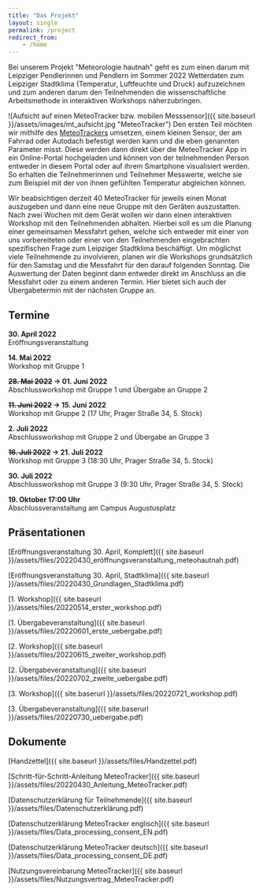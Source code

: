 ```yaml
---
title: "Das Projekt"
layout: single
permalink: /project
redirect_from: 
    - /home
---
```


Bei unserem Projekt "Meteorologie hautnah" geht es zum einen darum mit Leipziger Pendlerinnen und Pendlern im Sommer 2022 Wetterdaten zum Leipziger Stadtklima (Temperatur, Luftfeuchte und Druck) aufzuzeichnen und zum anderen darum den Teilnehmenden die wissenschaftliche Arbeitsmethode in interaktiven Workshops näherzubringen.

![Aufsicht auf einen MeteoTracker bzw. mobilen Messsensor]({{ site.baseurl }}/assets/images/mt_aufsicht.jpg "MeteoTracker")
Den ersten Teil möchten wir mithilfe des [MeteoTrackers](https://meteotracker.com/en/home/) umsetzen, einem kleinen Sensor, der am Fahrrad oder Autodach befestigt werden kann und die eben genannten Parameter misst.
Diese werden dann direkt über die MeteoTracker App in ein Online-Portal hochgeladen und können von der teilnehmenden Person entweder in diesem Portal oder auf ihrem Smartphone visualisiert werden.
So erhalten die Teilnehmerinnen und Teilnehmer Messwerte, welche sie zum Beispiel mit der von ihnen gefühlten Temperatur abgleichen können.

Wir beabsichtigen derzeit 40 MeteoTracker für jeweils einen Monat auszugeben und dann eine neue Gruppe mit den Geräten auszustatten.
Nach zwei Wochen mit dem Gerät wollen wir dann einen interaktiven Workshop mit den Teilnehmenden abhalten. Hierbei soll es um die Planung einer gemeinsamen Messfahrt gehen, welche sich entweder mit einer von uns vorbereiteten oder einer von den Teilnehmenden eingebrachten spezifischen Frage zum Leipziger Stadtklima beschäftigt. 
Um möglichst viele Teilnehmende zu involvieren, planen wir die Workshops grundsätzlich für den Samstag und die Messfahrt für den darauf folgenden Sonntag.
Die Auswertung der Daten beginnt dann entweder direkt im Anschluss an die Messfahrt oder zu einem anderen Termin. Hier bietet sich auch der Übergabetermin mit der nächsten Gruppe an.

## Termine

**30. April 2022**  
Eröffnungsveranstaltung

**14. Mai 2022**  
Workshop mit Gruppe 1

**~~28. Mai 2022~~ &rarr; 01. Juni 2022**  
Abschlussworkshop mit Gruppe 1 und Übergabe an Gruppe 2

**~~11. Juni 2022~~ &rarr; 15. Juni 2022**  
Workshop mit Gruppe 2 (17 Uhr, Prager Straße 34, 5. Stock)

**2. Juli 2022**  
Abschlussworkshop mit Gruppe 2 und Übergabe an Gruppe 3

**~~16. Juli 2022~~ &rarr; 21. Juli 2022**  
Workshop mit Gruppe 3 (18:30 Uhr, Prager Straße 34, 5. Stock)

**30. Juli 2022**  
Abschlussworkshop mit Gruppe 3 (9:30 Uhr, Prager Straße 34, 5. Stock)

**19. Oktober 17:00 Uhr**  
Abschlussveranstaltung am Campus Augustusplatz

## Präsentationen

[Eröffnungsveranstaltung 30. April, Komplett]({{ site.baseurl }}/assets/files/20220430_eröffnungsveranstaltung_meteohautnah.pdf)

[Eröffnungsveranstaltung 30. April, Stadtklima]({{ site.baseurl }}/assets/files/20220430_Grundlagen_Stadtklima.pdf)

[1. Workshop]({{ site.baseurl }}/assets/files/20220514_erster_workshop.pdf)

[1. Übergabeveranstaltung]({{ site.baseurl }}/assets/files/20220601_erste_uebergabe.pdf)

[2. Workshop]({{ site.baseurl }}/assets/files/20220615_zweiter_workshop.pdf)

[2. Übergabeveranstaltung]({{ site.baseurl }}/assets/files/20220702_zweite_uebergabe.pdf)

[3. Workshop]({{ site.baserurl }}/assets/files/20220721_workshop.pdf)

[3. Übergabeveranstaltung]({{ site.baserurl }}/assets/files/20220730_uebergabe.pdf)

## Dokumente

[Handzettel]({{ site.baseurl }}/assets/files/Handzettel.pdf)

[Schritt-für-Schritt-Anleitung MeteoTracker]({{ site.baseurl }}/assets/files/20220430_Anleitung_MeteoTracker.pdf)

[Datenschutzerklärung für Teilnehmende]({{ site.baseurl }}/assets/files/Datenschutzerklärung.pdf)

[Datenschutzerklärung MeteoTracker englisch]({{ site.baseurl }}/assets/files/Data_processing_consent_EN.pdf)

[Datenschutzerklärung MeteoTracker deutsch]({{ site.baseurl }}/assets/files/Data_processing_consent_DE.pdf)

[Nutzungsvereinbarung MeteoTracker]({{ site.baseurl }}/assets/files/Nutzungsvertrag_MeteoTracker.pdf)
